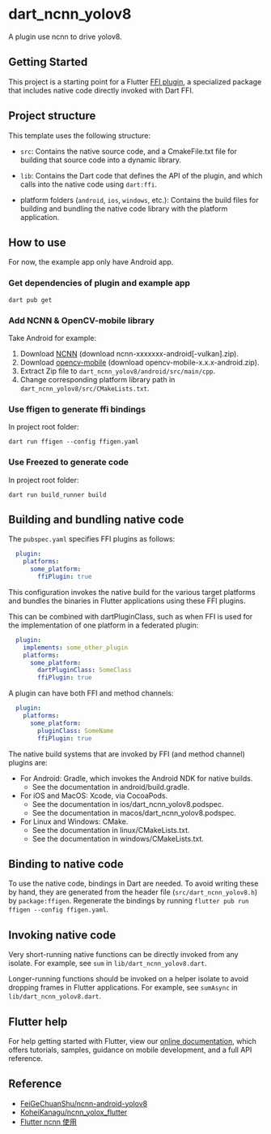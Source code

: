 # dart_ncnn_yolov8

A plugin use ncnn to drive yolov8.

## Getting Started

This project is a starting point for a Flutter
[FFI plugin](https://docs.flutter.dev/development/platform-integration/c-interop),
a specialized package that includes native code directly invoked with Dart FFI.

## Project structure

This template uses the following structure:

* `src`: Contains the native source code, and a CmakeFile.txt file for building
  that source code into a dynamic library.

* `lib`: Contains the Dart code that defines the API of the plugin, and which
  calls into the native code using `dart:ffi`.

* platform folders (`android`, `ios`, `windows`, etc.): Contains the build files
  for building and bundling the native code library with the platform application.

## How to use

For now, the example app only have Android app.

### Get dependencies of plugin and example app

```shell
dart pub get
```

### Add NCNN & OpenCV-mobile library

Take Android for example:

1. Download [NCNN](https://github.com/Tencent/ncnn/releases) (download ncnn-xxxxxxx-android[-vulkan].zip).
2. Download [opencv-mobile](https://github.com/nihui/opencv-mobile/releases) (download opencv-mobile-x.x.x-android.zip).
3. Extract Zip file to `dart_ncnn_yolov8/android/src/main/cpp`.
4. Change corresponding platform library path in `dart_ncnn_yolov8/src/CMakeLists.txt`.

### Use ffigen to generate ffi bindings

In project root folder:

```shell
dart run ffigen --config ffigen.yaml
```

### Use Freezed to generate code

In project root folder:

```shell
dart run build_runner build
```

## Building and bundling native code

The `pubspec.yaml` specifies FFI plugins as follows:

```yaml
  plugin:
    platforms:
      some_platform:
        ffiPlugin: true
```

This configuration invokes the native build for the various target platforms
and bundles the binaries in Flutter applications using these FFI plugins.

This can be combined with dartPluginClass, such as when FFI is used for the
implementation of one platform in a federated plugin:

```yaml
  plugin:
    implements: some_other_plugin
    platforms:
      some_platform:
        dartPluginClass: SomeClass
        ffiPlugin: true
```

A plugin can have both FFI and method channels:

```yaml
  plugin:
    platforms:
      some_platform:
        pluginClass: SomeName
        ffiPlugin: true
```

The native build systems that are invoked by FFI (and method channel) plugins are:

* For Android: Gradle, which invokes the Android NDK for native builds.
  * See the documentation in android/build.gradle.
* For iOS and MacOS: Xcode, via CocoaPods.
  * See the documentation in ios/dart_ncnn_yolov8.podspec.
  * See the documentation in macos/dart_ncnn_yolov8.podspec.
* For Linux and Windows: CMake.
  * See the documentation in linux/CMakeLists.txt.
  * See the documentation in windows/CMakeLists.txt.

## Binding to native code

To use the native code, bindings in Dart are needed.
To avoid writing these by hand, they are generated from the header file
(`src/dart_ncnn_yolov8.h`) by `package:ffigen`.
Regenerate the bindings by running `flutter pub run ffigen --config ffigen.yaml`.

## Invoking native code

Very short-running native functions can be directly invoked from any isolate.
For example, see `sum` in `lib/dart_ncnn_yolov8.dart`.

Longer-running functions should be invoked on a helper isolate to avoid
dropping frames in Flutter applications.
For example, see `sumAsync` in `lib/dart_ncnn_yolov8.dart`.

## Flutter help

For help getting started with Flutter, view our
[online documentation](https://flutter.dev/docs), which offers tutorials,
samples, guidance on mobile development, and a full API reference.

## Reference

* [FeiGeChuanShu/ncnn-android-yolov8](https://github.com/FeiGeChuanShu/ncnn-android-yolov8)
* [KoheiKanagu/ncnn_yolox_flutter](https://github.com/KoheiKanagu/ncnn_yolox_flutter)
* [Flutter ncnn 使用](https://zhuanlan.zhihu.com/p/644417537)

